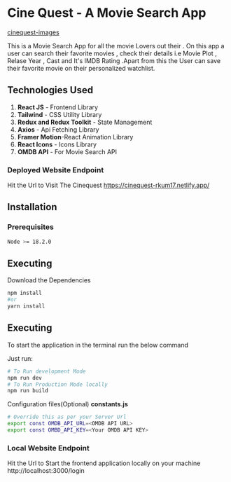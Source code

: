 # Cine Quest - A Movie Search App
[cinequest-images]

This is a Movie Search App for all the movie Lovers out their . On this app a user can search their favorite movies , check their details i.e Movie Plot , Relase Year , Cast and It's IMDB Rating .Apart from this the User can save their favorite movie on their personalized watchlist.

## Technologies Used
1) **React JS** - Frontend Library
2) **Tailwind** - CSS Utility Library
3) **Redux and Redux Toolkit** - State Management
4) **Axios** - Api Fetching Library
5) **Framer Motion**-React Animation Library
6) **React Icons** - Icons Library
7) **OMDB API** - For Movie Search API

### Deployed Website Endpoint
Hit the Url to Visit The Cinequest
https://cinequest-rkum17.netlify.app/ 

## Installation
### Prerequisites
```bash
Node >= 18.2.0
```
## Executing
Download the Dependencies
```bash
npm install 
#or
yarn install
```

## Executing

To start the application in the terminal run the below command

Just run:

```bash
# To Run development Mode
npm run dev
# To Run Production Mode locally
npm run build 
```

Configuration files(Optional)
 **constants.js**
```bash
# Override this as per your Server Url
export const OMDB_API_URL=<OMDB API URL>
export const OMBD_API_KEY=<Your OMDB API KEY>
```` 

### Local Website Endpoint
Hit the Url to Start the frontend application locally on your machine
http://localhost:3000/login  


<!-- MARKDOWN LINKS & IMAGES -->
[cinequest-images]:public/assests/Images/cine-quest.png